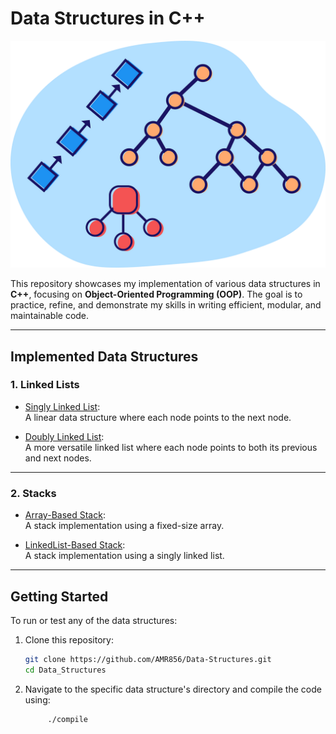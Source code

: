 # Data Structures in C++

<p align="center">
  <img src="./imgs/1_BtuHe_nyh2RqVnVsCHr4Hw.png" alt="Data Structures" />
</p>

This repository showcases my implementation of various data structures in **C++**, focusing on **Object-Oriented Programming (OOP)**. The goal is to practice, refine, and demonstrate my skills in writing efficient, modular, and maintainable code.

---

## Implemented Data Structures

### 1. **Linked Lists**
- [Singly Linked List](./linked_list/singly_linked_list/):  
  A linear data structure where each node points to the next node.


- [Doubly Linked List](./linked_list/doubly_linked_list/):  
  A more versatile linked list where each node points to both its previous and next nodes.
---

### 2. **Stacks**
- [Array-Based Stack](./stack/array_stack/):  
  A stack implementation using a fixed-size array.

- [LinkedList-Based Stack](./stack/linked_list_stack/):  
  A stack implementation using a singly linked list.


---
## Getting Started
To run or test any of the data structures:
1. Clone this repository:
   ```bash
   git clone https://github.com/AMR856/Data-Structures.git
   cd Data_Structures
   ```
2. Navigate to the specific data structure's directory and compile the code using:
   ```bash
        ./compile
   ```
